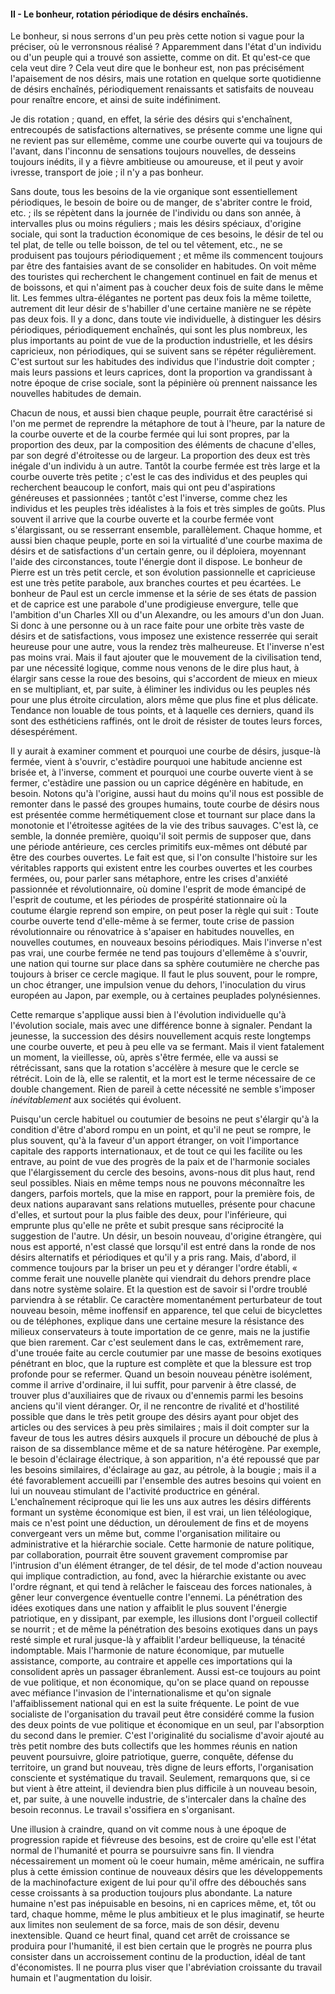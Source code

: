 #### II - Le bonheur, rotation périodique de désirs enchaînés.

Le bonheur, si nous serrons d'un peu près cette notion si vague pour la préciser, où le verronsnous réalisé ? Apparemment dans l'état d'un individu ou d'un peuple qui a trouvé son assiette, comme on dit. Et qu'est-ce que cela veut dire ? Cela veut dire que le bonheur est, non pas précisément l'apaisement de nos désirs, mais une rotation en quelque sorte quotidienne de désirs enchaînés, périodiquement renaissants et satisfaits de nouveau pour renaître encore, et ainsi de suite indéfiniment.

Je dis rotation ; quand, en effet, la série des désirs qui s'enchaînent, entrecoupés de satisfactions alternatives, se présente comme une ligne qui ne revient pas sur ellemême, comme une courbe ouverte qui va toujours de l'avant, dans l'inconnu de sensations toujours nouvelles, de desseins toujours inédits, il y a fièvre ambitieuse ou amoureuse, et il peut y avoir ivresse, transport de joie ; il n'y a pas bonheur.

Sans doute, tous les besoins de la vie organique sont essentiellement périodiques, le besoin de boire ou de manger, de s'abriter contre le froid, etc. ; ils se répètent dans la journée de l'individu ou dans son année, à intervalles plus ou moins réguliers ; mais les désirs spéciaux, d'origine sociale, qui sont la traduction économique de ces besoins, le désir de tel ou tel plat, de telle ou telle boisson, de tel ou tel vêtement, etc., ne se produisent pas toujours périodiquement ; et même ils commencent toujours par être des fantaisies avant de se consolider en habitudes. On voit même des touristes qui recherchent le changement continuel en fait de menus et de boissons, et qui n'aiment pas à coucher deux fois de suite dans le même lit. Les femmes ultra-élégantes ne portent pas deux fois la même toilette, autrement dit leur désir de s'habiller d'une certaine manière ne se répète pas deux fois. Il y a donc, dans toute vie individuelle, à distinguer les désirs périodiques, périodiquement enchaînés, qui sont les plus nombreux, les plus importants au point de vue de la production industrielle, et les désirs capricieux, non périodiques, qui se suivent sans se répéter régulièrement. C'est surtout sur les habitudes des individus que l'industrie doit compter ; mais leurs passions et leurs caprices, dont la proportion va grandissant à notre époque de crise sociale, sont la pépinière où prennent naissance les nouvelles habitudes de demain.

Chacun de nous, et aussi bien chaque peuple, pourrait être caractérisé si l'on me permet de reprendre la métaphore de tout à l'heure, par la nature de la courbe ouverte et de la courbe fermée qui lui sont propres, par la proportion des deux, par la composition des éléments de chacune d'elles, par son degré d'étroitesse ou de largeur. La proportion des deux est très inégale d'un individu à un autre. Tantôt la courbe fermée est très large et la courbe ouverte très petite ; c'est le cas des individus et des peuples qui recherchent beaucoup le confort, mais qui ont peu d'aspirations généreuses et passionnées ; tantôt c'est l'inverse, comme chez les individus et les peuples très idéalistes à la fois et très simples de goûts. Plus souvent il arrive que la courbe ouverte et la courbe fermée vont s'élargissant, ou se resserrant ensemble, parallèlement. Chaque homme, et aussi bien chaque peuple, porte en soi la virtualité d'une courbe maxima de désirs et de satisfactions d'un certain genre, ou il déploiera, moyennant l'aide des circonstances, toute l'énergie dont il dispose. Le bonheur de Pierre est un très petit cercle, et son évolution passionnelle et capricieuse est une très petite parabole, aux branches courtes et peu écartées. Le bonheur de Paul est un cercle immense et la série de ses états de passion et de caprice est une parabole d'une prodigieuse envergure, telle que l'ambition d'un Charles XII ou d'un Alexandre, ou les amours d'un don Juan. Si donc à une personne ou à un race faite pour une orbite très vaste de désirs et de satisfactions, vous imposez une existence resserrée qui serait heureuse pour une autre, vous la rendez très malheureuse. Et l'inverse n'est pas moins vrai. Mais il faut ajouter que le mouvement de la civilisation tend, par une nécessité logique, comme nous venons de le dire plus haut, à élargir sans cesse la roue des besoins, qui s'accordent de mieux en mieux en se multipliant, et, par suite, à éliminer les individus ou les peuples nés pour une plus étroite circulation, alors même que plus fine et plus délicate. Tendance non louable de tous points, et à laquelle ces derniers, quand ils sont des esthéticiens raffinés, ont le droit de résister de toutes leurs forces, désespérément.

Il y aurait à examiner comment et pourquoi une courbe de désirs, jusque-là fermée, vient à s'ouvrir, c'estàdire pourquoi une habitude ancienne est brisée et, à l'inverse, comment et pourquoi une courbe ouverte vient à se fermer, c'estàdire une passion ou un caprice dégénère en habitude, en besoin. Notons qu'à l'origine, aussi haut du moins qu'il nous est possible de remonter dans le passé des groupes humains, toute courbe de désirs nous est présentée comme hermétiquement close et tournant sur place dans la monotonie et l'étroitesse agitées de la vie des tribus sauvages. C'est là, ce semble, la donnée première, quoiqu'il soit permis de supposer que, dans une période antérieure, ces cercles primitifs eux-mêmes ont débuté par être des courbes ouvertes. Le fait est que, si l'on consulte l'histoire sur les véritables rapports qui existent entre les courbes ouvertes et les courbes fermées, ou, pour parler sans métaphore, entre les crises d'anxiété passionnée et révolutionnaire, où domine l'esprit de mode émancipé de l'esprit de coutume, et les périodes de prospérité stationnaire où la coutume élargie reprend son empire, on peut poser la règle qui suit : Toute courbe ouverte tend d'elle-même à se fermer, toute crise de passion révolutionnaire ou rénovatrice à s'apaiser en habitudes nouvelles, en nouvelles coutumes, en nouveaux besoins périodiques. Mais l'inverse n'est pas vrai, une courbe fermée ne tend pas toujours d'ellemême à s'ouvrir, une nation qui tourne sur place dans sa sphère coutumière ne cherche pas toujours à briser ce cercle magique. Il faut le plus souvent, pour le rompre, un choc étranger, une impulsion venue du dehors, l'inoculation du virus européen au Japon, par exemple, ou à certaines peuplades polynésiennes.

Cette remarque s'applique aussi bien à l'évolution individuelle qu'à l'évolution sociale, mais avec une différence bonne à signaler. Pendant la jeunesse, la succession des désirs nouvellement acquis reste longtemps une courbe ouverte, et peu à peu elle va se fermant. Mais il vient fatalement un moment, la vieillesse, où, après s'être fermée, elle va aussi se rétrécissant, sans que la rotation s'accélère à mesure que le cercle se rétrécit. Loin de là, elle se ralentit, et la mort est le terme nécessaire de ce double changement. Rien de pareil à cette nécessité ne semble s'imposer _inévitablement_ aux sociétés qui évoluent.

Puisqu'un cercle habituel ou coutumier de besoins ne peut s'élargir qu'à la condition d'être d'abord rompu en un point, et qu'il ne peut se rompre, le plus souvent, qu'à la faveur d'un apport étranger, on voit l'importance capitale des rapports internationaux, et de tout ce qui les facilite ou les entrave, au point de vue des progrès de la paix et de l'harmonie sociales que l'élargissement du cercle des besoins, avons-nous dit plus haut, rend seul possibles. Niais en même temps nous ne pouvons méconnaître les dangers, parfois mortels, que la mise en rapport, pour la première fois, de deux nations auparavant sans relations mutuelles, présente pour chacune d'elles, et surtout pour la plus faible des deux, pour l'inférieure, qui emprunte plus qu'elle ne prête et subit presque sans réciprocité la suggestion de l'autre. Un désir, un besoin nouveau, d'origine étrangère, qui nous est apporté, n'est classé que lorsqu'il est entré dans la ronde de nos désirs alternatifs et périodiques et qu'il y a pris rang. Mais, d'abord, il commence toujours par la briser un peu et y déranger l'ordre établi, « comme ferait une nouvelle planète qui viendrait du dehors prendre place dans notre système solaire. Et la question est de savoir si l'ordre troublé parviendra à se rétablir. Ce caractère momentanément perturbateur de tout nouveau besoin, même inoffensif en apparence, tel que celui de bicyclettes ou de téléphones, explique dans une certaine mesure la résistance des milieux conservateurs à toute importation de ce genre, mais ne la justifie que bien rarement. Car c'est seulement dans le cas, extrêmement rare, d'une trouée faite au cercle coutumier par une masse de besoins exotiques pénétrant en bloc, que la rupture est complète et que la blessure est trop profonde pour se refermer. Quand un besoin nouveau pénètre isolément, comme il arrive d'ordinaire, il lui suffit, pour parvenir à être classé, de trouver plus d'auxiliaires que de rivaux ou d'ennemis parmi les besoins anciens qu'il vient déranger. Or, il ne rencontre de rivalité et d'hostilité possible que dans le très petit groupe des désirs ayant pour objet des articles ou des services à peu près similaires ; mais il doit compter sur la faveur de tous les autres désirs auxquels il procure un débouché de plus à raison de sa dissemblance même et de sa nature hétérogène. Par exemple, le besoin d'éclairage électrique, à son apparition, n'a été repoussé que par les besoins similaires, d'éclairage au gaz, au pétrole, à la bougie ; mais il a été favorablement accueilli par l'ensemble des autres besoins qui voient en lui un nouveau stimulant de l'activité productrice en général. L'enchaînement réciproque qui lie les uns aux autres les désirs différents formant un système économique est bien, il est vrai, un lien téléologique, mais ce n'est point une déduction, un déroulement de fins et de moyens convergeant vers un même but, comme l'organisation militaire ou administrative et la hiérarchie sociale. Cette harmonie de nature politique, par collaboration, pourrait être souvent gravement compromise par l'intrusion d'un élément étranger, de tel désir, de tel mode d'action nouveau qui implique contradiction, au fond, avec la hiérarchie existante ou avec l'ordre régnant, et qui tend à relâcher le faisceau des forces nationales, à gêner leur convergence éventuelle contre l'ennemi. La pénétration des idées exotiques dans une nation y affaiblit le plus souvent l'énergie patriotique, en y dissipant, par exemple, les illusions dont l'orgueil collectif se nourrit ; et de même la pénétration des besoins exotiques dans un pays resté simple et rural jusque-là y affaiblit l'ardeur belliqueuse, la ténacité indomptable. Mais l'harmonie de nature économique, par mutuelle assistance, comporte, au contraire et appelle ces importations qui la consolident après un passager ébranlement. Aussi est-ce toujours au point de vue politique, et non économique, qu'on se place quand on repousse avec méfiance l'invasion de l'internationalisme et qu'on signale l'affaiblissement national qui en est la suite fréquente. Le point de vue socialiste de l'organisation du travail peut être considéré comme la fusion des deux points de vue politique et économique en un seul, par l'absorption du second dans le premier. C'est l'originalité du socialisme d'avoir ajouté au très petit nombre des buts collectifs que les hommes réunis en nation peuvent poursuivre, gloire patriotique, guerre, conquête, défense du territoire, un grand but nouveau, très digne de leurs efforts, l'organisation consciente et systématique du travail. Seulement, remarquons que, si ce but vient à être atteint, il deviendra bien plus difficile à un nouveau besoin, et, par suite, à une nouvelle industrie, de s'intercaler dans la chaîne des besoin reconnus. Le travail s'ossifiera en s'organisant.

Une illusion à craindre, quand on vit comme nous à une époque de progression rapide et fiévreuse des besoins, est de croire qu'elle est l'état normal de l'humanité et pourra se poursuivre sans fin. Il viendra nécessairement un moment où le coeur humain, même américain, ne suffira plus à cette émission continue de nouveaux désirs que les développements de la machinofacture exigent de lui pour qu'il offre des débouchés sans cesse croissants à sa production toujours plus abondante. La nature humaine n'est pas inépuisable en besoins, ni en caprices même, et, tôt ou tard, chaque homme, même le plus ambitieux et le plus imaginatif, se heurte aux limites non seulement de sa force, mais de son désir, devenu inextensible. Quand ce heurt final, quand cet arrêt de croissance se produira pour l'humanité, il est bien certain que le progrès ne pourra plus consister dans un accroissement continu de la production, idéal de tant d'économistes. Il ne pourra plus viser que l'abréviation croissante du travail humain et l'augmentation du loisir.
